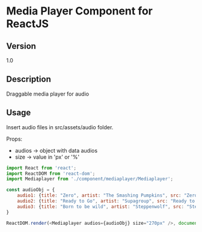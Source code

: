 # Media Player Component for ReactJS

## Version
1.0

## Description
Draggable media player for audio

## Usage
Insert audio files in src/assets/audio folder.

Props:
- audios -> object with data audios
- size -> value in 'px' or '%'

~~~javascript
import React from 'react';
import ReactDOM from 'react-dom';
import Mediaplayer from './component/mediaplayer/Mediaplayer';

const audioObj = {
    audio1: {title: "Zero", artist: "The Smashing Pumpkins", src: "Zero.mp3"},
    audio2: {title: "Ready to Go", artist: "Supagroup", src: "Ready to Go - Supagroup.mp3"},
    audio3: {title: "Born to be wild", artist: "Steppenwolf", src: "Steppenwolf - Born To Be Wild.mp3"}
}

ReactDOM.render(<Mediaplayer audios={audioObj} size="270px" />, document.getElementById('root'));
~~~